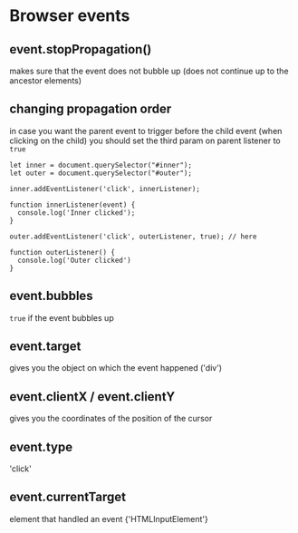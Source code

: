 # Browser events

## event.stopPropagation()

makes sure that the event does not bubble up (does not continue up to the ancestor elements)

## changing propagation order

in case you want the parent event to trigger before the child event (when clicking on the child) you should set the third param on parent listener to `true`

```
let inner = document.querySelector("#inner");
let outer = document.querySelector("#outer");

inner.addEventListener('click', innerListener);

function innerListener(event) {
  console.log('Inner clicked');
}

outer.addEventListener('click', outerListener, true); // here

function outerListener() {
  console.log('Outer clicked')
}
```

## event.bubbles

`true` if the event bubbles up

## event.target

gives you the object on which the event happened ('div')

## event.clientX / event.clientY

gives you the coordinates of the position of the cursor

## event.type

'click'

## event.currentTarget

element that handled an event {'HTMLInputElement'}